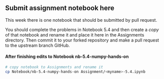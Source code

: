 ## Submit assignment notebook here

This week there is one notebook that should be submitted by pull request.

You should complete the problems in Notebook 5.4 and then create a *copy* of that notebook and rename it and place it here in the Assignments directory. Then commit it to your forked repository and make a pull request to the upstream branch GitHub. 


#### After finishing edits to Notebook nb-5.4-numpy-hands-on
```bash
# copy notebook to Assignments and rename it
cp Notebook/nb-5.4-numpy-hands-on Assignment/<myname>-5.4.ipynb
```
